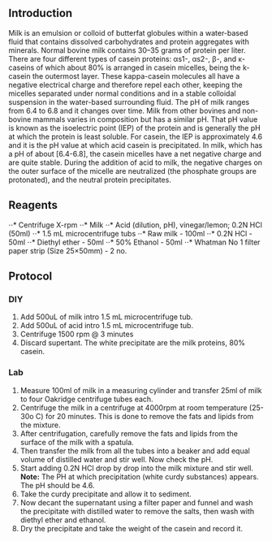 ## Introduction
Milk is an emulsion or colloid of butterfat globules within a water-based fluid that contains dissolved carbohydrates and protein 
aggregates with minerals. Normal bovine milk contains 30–35 grams of protein per liter. There are four different types of casein 
proteins: αs1-, αs2-, β-, and κ-caseins of which about 80% is arranged in casein micelles, being the k-casein the outermost layer. 
These kappa-casein molecules all have a negative electrical charge and therefore repel each other, keeping the micelles separated 
under normal conditions and in a stable colloidal suspension in the water-based surrounding fluid.
The pH of milk ranges from 6.4 to 6.8 and it changes over time. Milk from other bovines and non-bovine mammals varies in 
composition but has a similar pH. That pH value is known as the isoelectric point (IEP) of the protein and is generally the pH at 
which the protein is least soluble. For casein, the IEP is approximately 4.6 and it is the pH value at which acid casein is 
precipitated. In milk, which has a pH of about [6.4-6.8], the casein micelles have a net negative charge and are quite stable. 
During the addition of acid to milk, the negative charges on the outer surface of the micelle are neutralized (the phosphate groups 
are protonated), and the neutral protein precipitates.  

## Reagents
⋅⋅* Centrifuge X-rpm
⋅⋅* Milk
⋅⋅* Acid (dilution, pH), vinegar/lemon; 0.2N HCl (50ml)
⋅⋅*  1.5 mL microcentrifuge tubs
⋅⋅* Raw milk - 100ml
⋅⋅* 0.2N HCl - 50ml
⋅⋅* Diethyl ether - 50ml
⋅⋅* 50% Ethanol - 50ml
⋅⋅* Whatman No 1 filter paper strip (Size 25×50mm) - 2 no.

## Protocol
### DIY
1. Add 500uL of milk intro 1.5 mL microcentrifuge tub.
2. Add 500uL of acid intro 1.5 mL microcentrifuge tub.
3. Centrifuge 1500 rpm @ 3 minutes
4. Discard supertant. The white precipitate are the milk proteins, 80% casein.

### Lab

1. Measure 100ml of milk in a measuring cylinder and transfer 25ml of milk to four Oakridge centrifuge tubes each.
2. Centrifuge the milk in a centrifuge at 4000rpm at room temperature (25- 30o C) for 20 minutes. This is done to remove the fats 
and lipids from the mixture.
3. After centrifugation, carefully remove the fats and lipids from the surface of the milk with a spatula.
4. Then transfer the milk from all the tubes into a beaker and add equal volume of distilled water and stir well. Now check the pH.
5. Start adding 0.2N HCl drop by drop into the milk mixture and stir well.
**Note:** The PH at which precipitation (white curdy substances) appears. The pH should be 4.6.
6. Take the curdy precipitate and allow it to sediment.
7. Now decant the supernatant using a filter paper and funnel and wash the precipitate with distilled water to remove the salts, 
then wash with diethyl ether and ethanol.
8. Dry the precipitate and take the weight of the casein and record it.


